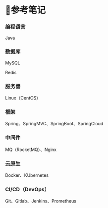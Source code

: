 # :notebook_with_decorative_cover:参考笔记



### 编程语言

Java

### 数据库

MySQL

Redis

### 服务器

Linux（CentOS）

### 框架

Spring、SpringMVC、SpringBoot、SpringCloud

### 中间件

MQ（RocketMQ）、Nginx

### 云原生

Docker、KUbernetes

### CI/CD（DevOps）

Git、Gitlab、Jenkins、Prometheus
